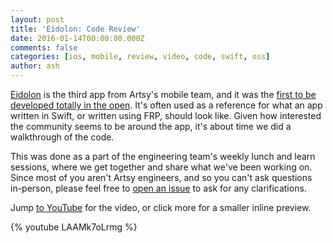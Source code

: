 ```yaml
---
layout: post
title: 'Eidolon: Code Review'
date: 2016-01-14T00:00:00.000Z
comments: false
categories: [ios, mobile, review, video, code, swift, oss]
author: ash
---
```


[Eidolon](https://github.com/artsy/eidolon) is the third app from Artsy's mobile team, and it was the [first to be developed totally in the open](http://artsy.github.io/blog/2014/11/13/eidolon-retrospective/). It's often used as a reference for what an app written in Swift, or written using FRP, should look like. Given how interested the community seems to be around the app, it's about time we did a walkthrough of the code.

<!-- more -->

This was done as a part of the engineering team's weekly lunch and learn sessions, where we get together and share what we've been working on. Since most of you aren't Artsy engineers, and so you can't ask questions in-person, please feel free to [open an issue](https://github.com/artsy/eidolon/issues/new) to ask for any clarifications.

Jump [to YouTube](https://www.youtube.com/watch?v=LAAMk7oLrmg) for the video, or click more for a smaller inline preview.

{% youtube LAAMk7oLrmg %}
